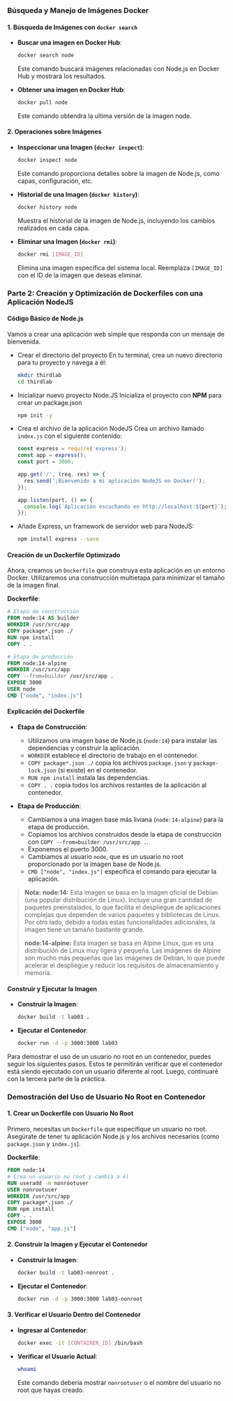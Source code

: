 ### Búsqueda y Manejo de Imágenes Docker

#### 1. Búsqueda de Imágenes con `docker search`

- **Buscar una imagen en Docker Hub**:
  ```bash
  docker search node
  ```
  Este comando buscará imágenes relacionadas con Node.js en Docker Hub y mostrará los resultados.

- **Obtener una imagen en Docker Hub**:
  ```bash
  docker pull node
  ```
  Este comando obtendra la ultima versión de la imagen node.

#### 2. Operaciones sobre Imágenes

- **Inspeccionar una Imagen (`docker inspect`)**:
  ```bash
  docker inspect node
  ```
  Este comando proporciona detalles sobre la imagen de Node.js, como capas, configuración, etc.

- **Historial de una Imagen (`docker history`)**:
  ```bash
  docker history node
  ```
  Muestra el historial de la imagen de Node.js, incluyendo los cambios realizados en cada capa.

- **Eliminar una Imagen (`docker rmi`)**:
  ```bash
  docker rmi [IMAGE_ID]
  ```
  Elimina una imagen específica del sistema local. Reemplaza `[IMAGE_ID]` con el ID de la imagen que deseas eliminar.

### Parte 2: Creación y Optimización de Dockerfiles con una Aplicación NodeJS

#### Código Básico de Node.js

Vamos a crear una aplicación web simple que responda con un mensaje de bienvenida.

- Crear el directorio del proyecto
    En tu terminal, crea un nuevo directorio para tu proyecto y navega a él:
    ```bash
    mkdir thirdlab
    cd thirdlab
    ```
- Inicializar nuevo proyecto Node.JS
   Inicializa el proyecto con **NPM** para crear un package.json
    ```bash
    npm init -y
    ```
- Crea el archivo de la aplicación NodeJS
   Crea un archivo llamado `index.js` con el siguiente contenido:
  ```javascript
  const express = require('express');
  const app = express();
  const port = 3000;

  app.get('/', (req, res) => {
    res.send('¡Bienvenido a mi aplicación NodeJS en Docker!');
  });

  app.listen(port, () => {
    console.log(`Aplicación escuchando en http://localhost:${port}`);
  });
  ```
- Añade Express, un framework de servidor web para NodeJS:
    ```bash
    npm install express --save
    ```


#### Creación de un Dockerfile Optimizado

Ahora, creamos un `Dockerfile` que construya esta aplicación en un entorno Docker. Utilizaremos una construcción multietapa para minimizar el tamaño de la imagen final.

**Dockerfile**:
```Dockerfile
# Etapa de construcción
FROM node:14 AS builder
WORKDIR /usr/src/app
COPY package*.json ./
RUN npm install
COPY . .

# Etapa de producción
FROM node:14-alpine
WORKDIR /usr/src/app
COPY --from=builder /usr/src/app .
EXPOSE 3000
USER node
CMD ["node", "index.js"]
```

#### Explicación del Dockerfile

- **Etapa de Construcción**:
  - Utilizamos una imagen base de Node.js (`node:14`) para instalar las dependencias y construir la aplicación.
  - `WORKDIR` establece el directorio de trabajo en el contenedor.
  - `COPY package*.json ./` copia los archivos `package.json` y `package-lock.json` (si existe) en el contenedor.
  - `RUN npm install` instala las dependencias.
  - `COPY . .` copia todos los archivos restantes de la aplicación al contenedor.

- **Etapa de Producción**:
  - Cambiamos a una imagen base más liviana (`node:14-alpine`) para la etapa de producción.
  - Copiamos los archivos construidos desde la etapa de construcción con `COPY --from=builder /usr/src/app .`.
  - Exponemos el puerto 3000.
  - Cambiamos al usuario `node`, que es un usuario no root proporcionado por la imagen base de Node.js.
  - `CMD ["node", "index.js"]` especifica el comando para ejecutar la aplicación.

> **Nota:**
> **node:14:** Esta imagen se basa en la imagen oficial de Debian (una popular distribución de Linux). Incluye una gran cantidad de paquetes preinstalados, lo que facilita el despliegue de aplicaciones complejas que dependen de varios paquetes y bibliotecas de Linux. Por otro lado, debido a todas estas funcionalidades adicionales, la imagen tiene un tamaño bastante grande.
> 
> **node:14-alpine:** Esta imagen se basa en Alpine Linux, que es una distribución de Linux muy ligera y pequeña. Las imágenes de Alpine son mucho más pequeñas que las imágenes de Debian, lo que puede acelerar el despliegue y reducir los requisitos de almacenamiento y memoria. 

#### Construir y Ejecutar la Imagen

- **Construir la Imagen**:
  ```bash
  docker build -t lab03 .
  ```

- **Ejecutar el Contenedor**:
  ```bash
  docker run -d -p 3000:3000 lab03
  ```



Para demostrar el uso de un usuario no root en un contenedor, puedes seguir los siguientes pasos. Estos te permitirán verificar que el contenedor está siendo ejecutado con un usuario diferente al root. Luego, continuaré con la tercera parte de la práctica.

### Demostración del Uso de Usuario No Root en Contenedor

#### 1. Crear un Dockerfile con Usuario No Root

Primero, necesitas un `Dockerfile` que especifique un usuario no root. Asegúrate de tener tu aplicación Node.js y los archivos necesarios (como `package.json` y `index.js`).

**Dockerfile**:
```Dockerfile
FROM node:14
# Crea un usuario no root y cambia a él
RUN useradd -m nonrootuser
USER nonrootuser
WORKDIR /usr/src/app
COPY package*.json ./
RUN npm install
COPY . .
EXPOSE 3000
CMD ["node", "app.js"]
```

#### 2. Construir la Imagen y Ejecutar el Contenedor

- **Construir la Imagen**:
  ```bash
  docker build -t lab03-nonroot .
  ```

- **Ejecutar el Contenedor**:
  ```bash
  docker run -d -p 3000:3000 lab03-nonroot
  ```

#### 3. Verificar el Usuario Dentro del Contenedor

- **Ingresar al Contenedor**:
  ```bash
  docker exec -it [CONTAINER_ID] /bin/bash
  ```

- **Verificar el Usuario Actual**:
  ```bash
  whoami
  ```
  Este comando debería mostrar `nonrootuser` o el nombre del usuario no root que hayas creado.
